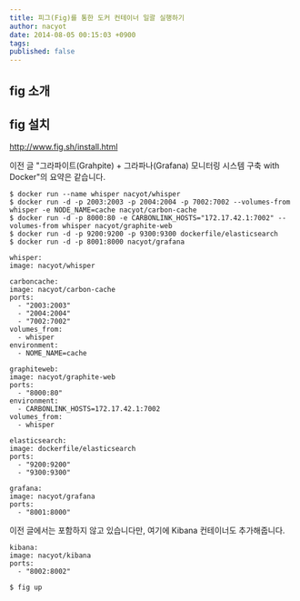 ```yaml
---
title: 피그(Fig)를 통한 도커 컨테이너 일괄 실행하기
author: nacyot
date: 2014-08-05 00:15:03 +0900
tags: 
published: false
---
```


## fig 소개

## fig 설치

http://www.fig.sh/install.html


이전 글 "그라파이트(Grahpite) + 그라파나(Grafana) 모니터링 시스템 구축 with Docker"의 요약은 같습니다.

```
$ docker run --name whisper nacyot/whisper
$ docker run -d -p 2003:2003 -p 2004:2004 -p 7002:7002 --volumes-from whisper -e NODE_NAME=cache nacyot/carbon-cache
$ docker run -d -p 8000:80 -e CARBONLINK_HOSTS="172.17.42.1:7002" --volumes-from whisper nacyot/graphite-web
$ docker run -d -p 9200:9200 -p 9300:9300 dockerfile/elasticsearch
$ docker run -d -p 8001:8000 nacyot/grafana
```

```
whisper:
image: nacyot/whisper
 
carboncache:
image: nacyot/carbon-cache
ports:
  - "2003:2003"
  - "2004:2004"
  - "7002:7002"
volumes_from:
  - whisper
environment:
  - NOME_NAME=cache
 
graphiteweb:
image: nacyot/graphite-web
ports:
  - "8000:80"
environment:
  - CARBONLINK_HOSTS=172.17.42.1:7002
volumes_from:
  - whisper
 
elasticsearch:
image: dockerfile/elasticsearch
ports:
  - "9200:9200"
  - "9300:9300"
 
grafana:
image: nacyot/grafana
ports:
  - "8001:8000"
```

이전 글에서는 포함하지 않고 있습니다만, 여기에 Kibana 컨테이너도 추가해줍니다.

```
kibana:
image: nacyot/kibana
ports:
  - "8002:8002"
```


```
$ fig up
```
